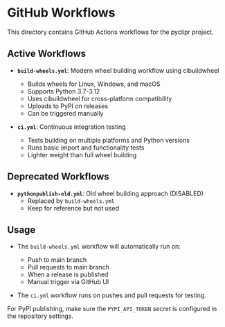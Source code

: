# GitHub Workflows

This directory contains GitHub Actions workflows for the pyclipr project.

## Active Workflows

- **`build-wheels.yml`**: Modern wheel building workflow using cibuildwheel
  - Builds wheels for Linux, Windows, and macOS
  - Supports Python 3.7-3.12
  - Uses cibuildwheel for cross-platform compatibility
  - Uploads to PyPI on releases
  - Can be triggered manually

- **`ci.yml`**: Continuous integration testing
  - Tests building on multiple platforms and Python versions
  - Runs basic import and functionality tests
  - Lighter weight than full wheel building

## Deprecated Workflows

- **`pythonpublish-old.yml`**: Old wheel building approach (DISABLED)
  - Replaced by `build-wheels.yml`
  - Keep for reference but not used

## Usage

- The `build-wheels.yml` workflow will automatically run on:
  - Push to main branch
  - Pull requests to main branch
  - When a release is published
  - Manual trigger via GitHub UI

- The `ci.yml` workflow runs on pushes and pull requests for testing.

For PyPI publishing, make sure the `PYPI_API_TOKEN` secret is configured in the repository settings.